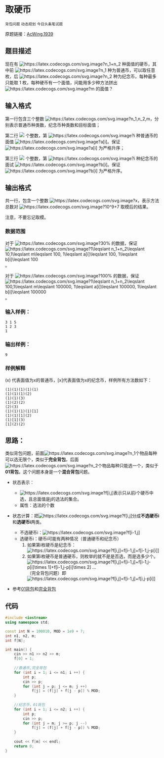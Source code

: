 # 取硬币

`背包问题` `动态规划` `今日头条笔试题`


原题链接：[AcWing.1939](https://www.acwing.com/activity/content/problem/content/1939/)
## 题目描述
现在有 <img src="https://latex.codecogs.com/svg.image?n_1&plus;n_2" title="https://latex.codecogs.com/svg.image?n_1+n_2" /> 种面值的硬币，其中前 <img src="https://latex.codecogs.com/svg.image?n_1" title="https://latex.codecogs.com/svg.image?n_1" /> 种为普通币，可以取任意枚，后 <img src="https://latex.codecogs.com/svg.image?n_2" title="https://latex.codecogs.com/svg.image?n_2" /> 种为纪念币，每种最多只能取 1 枚，每种硬币有一个面值，问能用多少种方法拼出 <img src="https://latex.codecogs.com/svg.image?m" title="https://latex.codecogs.com/svg.image?m" /> 的面值？
<!--more-->

## 输入格式
第一行包含三个整数 <img src="https://latex.codecogs.com/svg.image?n_1,n_2,m" title="https://latex.codecogs.com/svg.image?n_1,n_2,m" />，分别表示普通币种类数，纪念币种类数和目标面值；

第二行 <img src="https://latex.codecogs.com/svg.image?n_1">  个整数，第 <img src="https://latex.codecogs.com/svg.image?i" title="https://latex.codecogs.com/svg.image?i" /> 种普通币的面值 <img src="https://latex.codecogs.com/svg.image?a[i]" title="https://latex.codecogs.com/svg.image?a[i]" />。保证 <img src="https://latex.codecogs.com/svg.image?a[i]" title="https://latex.codecogs.com/svg.image?a[i]" /> 为严格升序；

第三行 <img src="https://latex.codecogs.com/svg.image?n_2" > 个整数，第 <img src="https://latex.codecogs.com/svg.image?i" title="https://latex.codecogs.com/svg.image?i" /> 种纪念币的面试 <img src="https://latex.codecogs.com/svg.image?b[i]" title="https://latex.codecogs.com/svg.image?b[i]" />。保证 <img src="https://latex.codecogs.com/svg.image?b[i]" title="https://latex.codecogs.com/svg.image?b[i]" /> 为严格升序。
## 输出格式
共一行，包含一个整数 <img src="https://latex.codecogs.com/svg.image?x" title="https://latex.codecogs.com/svg.image?x" />，表示方法总数对 <img src="https://latex.codecogs.com/svg.image?10^9&plus;7" title="https://latex.codecogs.com/svg.image?10^9+7" /> 取模后的结果。

注意，不要忘记取模。



### 数据范围
对于 <img src="https://latex.codecogs.com/svg.image?30%" title="https://latex.codecogs.com/svg.image?30%" /> 的数据，保证 <img src="https://latex.codecogs.com/svg.image?1\leqslant&space;n_1&plus;n_2\leqslant&space;10,1\leqslant&space;m\leqslant&space;100,&space;1\leqslant&space;a[i]\leqslant&space;100,&space;1\leqslant&space;b[i]\leqslant&space;100" title="https://latex.codecogs.com/svg.image?1\leqslant n_1+n_2\leqslant 10,1\leqslant m\leqslant 100, 1\leqslant a[i]\leqslant 100, 1\leqslant b[i]\leqslant 100" />。

对于 <img src="https://latex.codecogs.com/svg.image?100%" title="https://latex.codecogs.com/svg.image?100%" /> 的数据，保证<img src="https://latex.codecogs.com/svg.image?1\leqslant&space;n_1&plus;n_2\leqslant&space;100,1\leqslant&space;m\leqslant&space;100000,&space;1\leqslant&space;a[i]\leqslant&space;100000,&space;1\leqslant&space;b[i]\leqslant&space;100000" title="https://latex.codecogs.com/svg.image?1\leqslant n_1+n_2\leqslant 100,1\leqslant m\leqslant 100000, 1\leqslant a[i]\leqslant 100000, 1\leqslant b[i]\leqslant 100000" />。

### 输入样例：
```
3 1 5
1 2 3
1
```
### 输出样例：
```
9
```
### 样例解释
(x) 代表面值为x的普通币，[x]代表面值为x的纪念币，样例所有方法数如下：
```
(1)(1)(1)(1)(1)
(1)(1)(1)(2)
(1)(1)(3)
(1)(2)(2)
(2)(3)
(1)(1)(1)(1)[1]
(1)(1)[1](2)
(1)[1](3)
[1](2)(2)
```

## 思路：
类似背包问题，前面<img src="https://latex.codecogs.com/svg.image?n_1" title="https://latex.codecogs.com/svg.image?n_1" />个物品每种可以选无限个，类似于**完全背包**，后面<img src="https://latex.codecogs.com/svg.image?n_2" title="https://latex.codecogs.com/svg.image?n_2" />个物品每种只能选一个，类似于**01背包**，这个问题本身是一个**混合背包**问题。
* 状态表示：
  * <img src="https://latex.codecogs.com/svg.image?f[i,j]" title="https://latex.codecogs.com/svg.image?f[i,j]" />表示只从前i个硬币中选，且总面值是j的选法的集合。
  * 属性：选法的个数

* 状态计算：把<img src="https://latex.codecogs.com/svg.image?f[i,j]" title="https://latex.codecogs.com/svg.image?f[i,j]" />分成**不选硬币i**和**选硬币i**两类。
  * 不选硬币i：<img src="https://latex.codecogs.com/svg.image?f[i-1,j]" title="https://latex.codecogs.com/svg.image?f[i-1,j]" />
  * 选硬币i：硬币i可能有两种情况（普通硬币和纪念币）
    1. 如果第i枚硬币是纪念币：<img src="https://latex.codecogs.com/svg.image?f[i,j]=f[i-1,j]&plus;f[i-1,j-p[i]]" title="https://latex.codecogs.com/svg.image?f[i,j]=f[i-1,j]+f[i-1,j-p[i]]" />
    2. 如果第i枚硬币是普通硬币，则枚举的就不是是否选，而是选多少个。<img src="https://latex.codecogs.com/svg.image?f[i,j]=f[i-1,j]&plus;f[i-1,j-p[i]\times&space;1]&plus;f[i-1,j-p[i]\times&space;2]&space;...&space;" title="https://latex.codecogs.com/svg.image?f[i,j]=f[i-1,j]+f[i-1,j-p[i]\times 1]+f[i-1,j-p[i]\times 2] ... " />（完全背包问题）即<img src="https://latex.codecogs.com/svg.image?f[i,j]=f[i-1,j]&plus;f[i,j-p[i]]" title="https://latex.codecogs.com/svg.image?f[i,j]=f[i-1,j]+f[i,j-p[i]]" />

* 参考[01背包](https://www.acwing.com/problem/content/2/)和[完全背包](https://www.acwing.com/problem/content/3/)

## 代码
```c++
#include <iostream>
using namespace std;

const int N = 100010, MOD = 1e9 + 7;
int n1, n2, m;
int f[N];

int main() {
    cin >> n1 >> n2 >> m;
    f[0] = 1;
    
    //普通币,完全背包
    for (int i = 1; i <= n1; i ++) {
        int p;
        cin >> p;
        for (int j = p; j <= m; j ++)
            f[j] = (f[j] + f[j - p]) % MOD;
    }
    
    //纪念币，01背包
    for (int i = 1; i <= n2; i ++) {
        int p;
        cin >> p;
        for (int j = m; j >= p; j --)
            f[j] = (f[j] + f[j - p]) % MOD;
    }
    
    cout << f[m] << endl;
    return 0;
}
```


